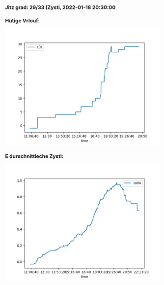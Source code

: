 ### Jitz grad: 29/33 (Zysti, 2022-01-18 20:30:00

### Hütige Vrlouf:
![Graph](Today.png)

### E durschnittleche Zysti:
![Graph](Zysti.png)